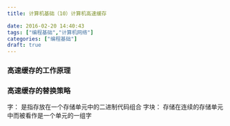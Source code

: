 ```yaml
---
title: 计算机基础（10）计算机高速缓存

date: 2016-02-20 14:40:43
tags: ["编程基础","计算机网络"]
categories: ["编程基础"]
draft: true
---
```


### 高速缓存的工作原理

### 高速缓存的替换策略

字： 是指存放在一个存储单元中的二进制代码组合
字块： 存储在连续的存储单元中而被看作是一个单元的一组字
